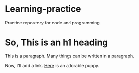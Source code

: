 # Learning-practice
Practice repository for code and programming
<html>
<title>Some title</title>
<body>
<h1>So, This is an h1 heading</h1>
<p>This is a paragraph. Many things can be written in a paragraph.</p>

<p>Now, I'll add a link. <a href="https://encrypted-tbn1.gstatic.com/images?q=tbn:ANd9GcQcJTaayJcZZj9xMOc1vITabcE50c_aT5ZlqIAtQHEC8kPkrq01DA" alt="puppy">Here</a> is an adorable puppy.</p>
</body>
</html>
